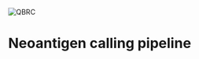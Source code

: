 ![QBRC](https://github.com/Neoantigen-pipeline/Neoantigen-pipeline/blob/master/QBRC.jpg)
# Neoantigen calling pipeline
